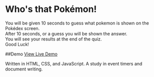 # Who's that Pokémon!

You will be given 10 seconds to guess what pokemon is shown on the Pokédex screen.  
After 10 seconds, or a guess you will be shown the answer.  
You will see your results at the end of the quiz.   
Good Luck!

##Demo
[View Live Demo](https://randkoch.github.io/whos-that-pokemon/)

Written in HTML, CSS, and JavaScript. A study in event timers and document writing.
